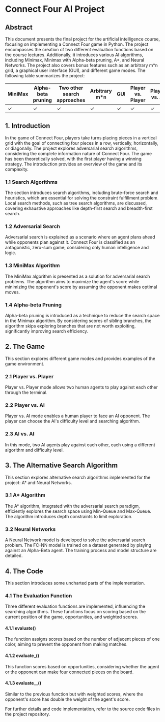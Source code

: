 # Connect Four AI Project

## Abstract
This document presents the final project for the artificial intelligence course, focusing on implementing a Connect Four game in Python. The project encompasses the creation of two different evaluation functions based on the course lectures. Additionally, it introduces various AI algorithms, including Minimax, Minimax with Alpha-beta pruning, A*, and Neural Networks. The project also covers bonus features such as an arbitrary m*n grid, a graphical user interface (GUI), and different game modes. The following table summarizes the project:

| MiniMax | Alpha-beta pruning | Two other search approaches | Arbitrary m*n | GUI | Player vs. Player | Player vs. AI | AI vs. AI |
|---------|---------------------|-----------------------------|--------------|-----|---------------------|---------------|-----------|
| ✓       | ✓                   | ✓                           | ✓            | ✓   | ✓                   | ✓             | ✓         |

## 1. Introduction
In the game of Connect Four, players take turns placing pieces in a vertical grid with the goal of connecting four pieces in a row, vertically, horizontally, or diagonally. The project explores adversarial search algorithms, considering the complete information nature of Connect Four. The game has been theoretically solved, with the first player having a winning strategy. The introduction provides an overview of the game and its complexity.

### 1.1 Search Algorithms
The section introduces search algorithms, including brute-force search and heuristics, which are essential for solving the constraint fulfillment problem. Local search methods, such as tree search algorithms, are discussed, covering exhaustive approaches like depth-first search and breadth-first search.

### 1.2 Adversarial Search
Adversarial search is explained as a scenario where an agent plans ahead while opponents plan against it. Connect Four is classified as an antagonistic, zero-sum game, considering only human intelligence and logic.

### 1.3 MiniMax Algorithm
The MiniMax algorithm is presented as a solution for adversarial search problems. The algorithm aims to maximize the agent's score while minimizing the opponent's score by assuming the opponent makes optimal moves.

### 1.4 Alpha-beta Pruning
Alpha-beta pruning is introduced as a technique to reduce the search space in the Minimax algorithm. By considering scores of sibling branches, the algorithm skips exploring branches that are not worth exploiting, significantly improving search efficiency.

## 2. The Game
This section explores different game modes and provides examples of the game environment.

### 2.1 Player vs. Player
Player vs. Player mode allows two human agents to play against each other through the terminal.

### 2.2 Player vs. AI
Player vs. AI mode enables a human player to face an AI opponent. The player can choose the AI's difficulty level and searching algorithm.

### 2.3 AI vs. AI
In this mode, two AI agents play against each other, each using a different algorithm and difficulty level.

## 3. The Alternative Search Algorithm
This section explores alternative search algorithms implemented for the project: A* and Neural Networks.

### 3.1 A* Algorithm
The A* algorithm, integrated with the adversarial search paradigm, efficiently explores the search space using Min-Queue and Max-Queue. The algorithm introduces depth constraints to limit exploration.

### 3.2 Neural Networks
A Neural Network model is developed to solve the adversarial search problem. The FC-NN model is trained on a dataset generated by playing against an Alpha-Beta agent. The training process and model structure are detailed.

## 4. The Code
This section introduces some uncharted parts of the implementation.

### 4.1 The Evaluation Function
Three different evaluation functions are implemented, influencing the searching algorithms. These functions focus on scoring based on the current position of the game, opportunities, and weighted scores.

#### 4.1.1 evaluate()
The function assigns scores based on the number of adjacent pieces of one color, aiming to prevent the opponent from making matches.

#### 4.1.2 evaluate_()
This function scores based on opportunities, considering whether the agent or the opponent can make four connected pieces on the board.

#### 4.1.3 evaluate__()
Similar to the previous function but with weighted scores, where the opponent's score has double the weight of the agent's score.

For further details and code implementation, refer to the source code files in the project repository.
